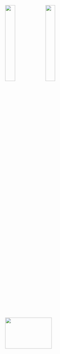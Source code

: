 
<div>
  <img height="25%" src="https://github-readme-stats.vercel.app/api?username=Rodri10s&show_icons=true&theme=maroongold"/>
  <img height="25%" src="https://github-readme-stats.vercel.app/api/top-langs/?username=Rodri10s&layout=compact&show_icons=true&theme=maroongold"/>
</div>

## 
<div>
 <img height="100cm" src="https://media.giphy.com/media/Godtj62ewycxy/giphy.gif" width="150px"/>
</div>
